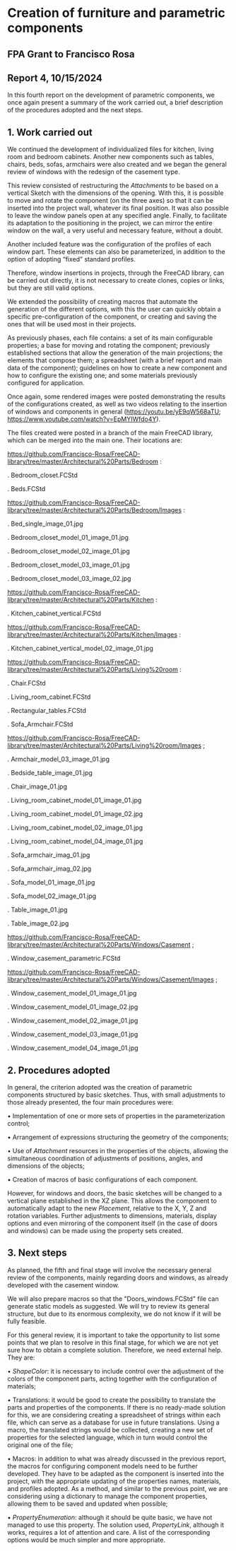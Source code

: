 # Creation of furniture and parametric components

## FPA Grant to Francisco Rosa

## Report 4, 10/15/2024

In this fourth report on the development of parametric components, we once again present a summary of the work carried out, a brief description of the procedures adopted and the next steps.

## 1. Work carried out

We continued the development of individualized files for kitchen, living room and bedroom cabinets. Another new components such as tables, chairs, beds, sofas, armchairs were also created and we began the general review of windows with the redesign of the casement type.

This review consisted of restructuring the *Attachments* to be based on a vertical Sketch with the dimensions of the opening. With this, it is possible to move and rotate the component (on the three axes) so that it can be inserted into the project wall, whatever its final position. It was also possible to leave the window panels open at any specified angle. Finally, to facilitate its adaptation to the positioning in the project, we can mirror the entire window on the wall, a very useful and necessary feature, without a doubt.

Another included feature was the configuration of the profiles of each window part. These elements can also be parameterized, in addition to the option of adopting “fixed” standard profiles.

Therefore, window insertions in projects, through the FreeCAD library, can be carried out directly, it is not necessary to create clones, copies or links, but they are still valid options.

We extended the possibility of creating macros that automate the generation of the different options, with this the user can quickly obtain a specific pre-configuration of the component, or creating and saving the ones that will be used most in their projects.

As previously phases, each file contains: a set of its main configurable properties; a base for moving and rotating the component; previously established sections that allow the generation of the main projections; the elements that compose them; a spreadsheet (with a brief report and main data of the component); guidelines on how to create a new component and how to configure the existing one; and some materials previously configured for application.

Once again, some rendered images were posted demonstrating the results of the configurations created, as well as two videos relating to the insertion of windows and components in general (https://youtu.be/yE9qW568aTU; https://www.youtube.com/watch?v=EpMYIWfdo4Y).

The files created were posted in a branch of the main FreeCAD library, which can be merged into the main one. Their locations are:

https://github.com/Francisco-Rosa/FreeCAD-library/tree/master/Architectural%20Parts/Bedroom :

. Bedroom_closet.FCStd

. Beds.FCStd

https://github.com/Francisco-Rosa/FreeCAD-library/tree/master/Architectural%20Parts/Bedroom/Images :

. Bed_single_image_01.jpg

. Bedroom_closet_model_01_image_01.jpg

. Bedroom_closet_model_02_image_01.jpg

. Bedroom_closet_model_03_image_01.jpg

. Bedroom_closet_model_03_image_02.jpg

https://github.com/Francisco-Rosa/FreeCAD-library/tree/master/Architectural%20Parts/Kitchen :

. Kitchen_cabinet_vertical.FCStd

https://github.com/Francisco-Rosa/FreeCAD-library/tree/master/Architectural%20Parts/Kitchen/Images :

. Kitchen_cabinet_vertical_model_02_image_01.jpg

https://github.com/Francisco-Rosa/FreeCAD-library/tree/master/Architectural%20Parts/Living%20room :

. Chair.FCStd

. Living_room_cabinet.FCStd

. Rectangular_tables.FCStd

. Sofa_Armchair.FCStd

https://github.com/Francisco-Rosa/FreeCAD-library/tree/master/Architectural%20Parts/Living%20room/Images ;

. Armchair_model_03_image_01.jpg

. Bedside_table_image_01.jpg

. Chair_image_01.jpg

. Living_room_cabinet_model_01_image_01.jpg

. Living_room_cabinet_model_01_image_02.jpg

. Living_room_cabinet_model_02_image_01.jpg

. Living_room_cabinet_model_04_image_01.jpg

. Sofa_armchair_imag_01.jpg

. Sofa_armchair_imag_02.jpg

. Sofa_model_01_image_01.jpg

. Sofa_model_02_image_01.jpg

. Table_image_01.jpg

. Table_image_02.jpg

https://github.com/Francisco-Rosa/FreeCAD-library/tree/master/Architectural%20Parts/Windows/Casement ;

. Window_casement_parametric.FCStd

https://github.com/Francisco-Rosa/FreeCAD-library/tree/master/Architectural%20Parts/Windows/Casement/Images ;

. Window_casement_model_01_image_01.jpg

. Window_casement_model_01_image_02.jpg

. Window_casement_model_02_image_01.jpg

. Window_casement_model_03_image_01.jpg

. Window_casement_model_04_image_01.jpg

## 2. Procedures adopted

In general, the criterion adopted was the creation of parametric components structured by basic sketches. Thus, with small adjustments to those already presented, the four main procedures were:

• Implementation of one or more sets of properties in the parameterization control;

• Arrangement of expressions structuring the geometry of the components;

• Use of *Attachment* resources in the properties of the objects, allowing the simultaneous coordination of adjustments of positions, angles, and dimensions of the objects;

• Creation of macros of basic configurations of each component.


However, for windows and doors, the basic sketches will be changed to a vertical plane established in the XZ plane. This allows the component to automatically adapt to the new *Placement*, relative to the X, Y, Z and rotation variables. Further adjustments to dimensions, materials, display options and even mirroring of the component itself (in the case of doors and windows) can be made using the property sets created.

## 3. Next steps

As planned, the fifth and final stage will involve the necessary general review of the components, mainly regarding doors and windows, as already developed with the casement window.

We will also prepare macros so that the "Doors_windows.FCStd" file can generate static models as suggested. We will try to review its general structure, but due to its enormous complexity, we do not know if it will be fully feasible.

For this general review, it is important to take the opportunity to list some points that we plan to resolve in this final stage, for which we are not yet sure how to obtain a complete solution. Therefore, we need external help. They are:

• *ShapeColor*: it is necessary to include control over the adjustment of the colors of the component parts, acting together with the configuration of materials;

• Translations: it would be good to create the possibility to translate the parts and properties of the components. If there is no ready-made solution for this, we are considering creating a spreadsheet of strings within each file, which can serve as a database for use in future translations. Using a macro, the translated strings would be collected, creating a new set of properties for the selected language, which in turn would control the original one of the file;

• Macros: in addition to what was already discussed in the previous report, the macros for configuring component models need to be further developed. They have to be adapted as the component is inserted into the project, with the appropriate updating of  the properties names, materials, and profiles adopted. As a method, and similar to the previous point, we are considering using a dictionary to manage the component properties, allowing them to be saved and updated when possible;

• *PropertyEnumeration*: although it should be quite basic, we have not managed to use this property. The solution used, *PropertyLink*, although it works, requires a lot of attention and care. A list of the corresponding options would be much simpler and more appropriate.

